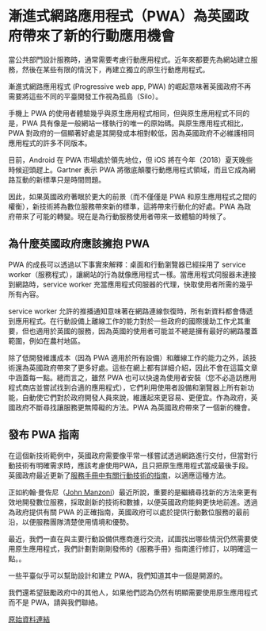 # 漸進式網路應用程式（PWA）為英國政府帶來了新的行動應用機會

當公共部門設計服務時，通常需要考慮行動應用程式。近年來都要先為網站建立服務，然後在某些有限的情況下，再建立獨立的原生行動應用程式。

漸進式網路應用程式 (Progressive web app, PWA) 的崛起意味著英國政府不再需要將這些不同的平臺開發工作視為孤島（Silo）。

手機上 PWA 的使用者體驗幾乎與原生應用程式相同，但與原生應用程式不同的是，PWA 具有像是一般網站一樣執行的唯一的原始碼。與原生應用程式相比，PWA 對政府的一個顯著好處是其開發成本相對較低，因為英國政府不必維護相同應用程式的許多不同版本。

目前，Android 在 PWA 市場處於領先地位，但 iOS 將在今年（2018）夏天晚些時候迎頭趕上。Gartner 表示 PWA 將徹底顛覆行動應用程式領域，而且它成為網路互動的新標準只是時間問題。

因此，如果英國政府著眼於更大的前景（而不僅僅是 PWA 和原生應用程式之間的權衡），新技術將為數位服務帶來新的標準，這將帶來行動化的好處。PWA 為政府帶來了可能的轉變。現在是為行動服務使用者帶來一致體驗的時候了。

## 為什麼英國政府應該擁抱 PWA

PWA 的成長可以透過以下事實來解釋：桌面和行動瀏覽器已經採用了 service worker（服務程式），讓網站的行為就像應用程式一樣。當應用程式伺服器未連接到網路時，service worker 充當應用程式伺服器的代理，快取使用者所需的幾乎所有內容。

service worker 允許的推播通知意味著在網路連線恢復時，所有新資料都會傳遞到應用程式。在行動設備上離線工作的能力對於一些政府的國際援助工作尤其重要，但也適用於英國的服務，因為英國的使用者可能並不總是擁有最好的網路覆蓋範圍，例如在農村地區。

除了低開發維護成本（因為 PWA 適用於所有設備）和離線工作的能力之外，該技術還為英國政府帶來了更多好處。這些在網上都有詳細介紹，因此不會在這篇文章中涵蓋每一點。總而言之，雖然 PWA 也可以快速為使用者安裝（您不必造訪應用程式商店並嘗試找到合適的應用程式），它們利用使用者設備和瀏覽器上所有新功能，自動使它們對於政府開發人員來說，維護起來更容易、更便宜。作為政府，英國政府不斷尋找讓服務更無障礙的方法。PWA 為英國政府帶來了一個新的機會。

## 發布 PWA 指南

在這個新技術範例中，英國政府需要像平常一樣嘗試透過網路進行交付，但當對行動技術有明確需求時，應該考慮使用PWA，且只把原生應用程式當成最後手段。英國政府最近更新了[服務手冊中有關行動技術的指南](https://www.gov.uk/service-manual/technology/working-with-mobile-technology#consider-emerging-technology)，以適應這種方法。

正如約翰·曼佐尼（[John Manzoni](https://www.gov.uk/government/people/john-manzoni)）最近所說，重要的是繼續尋找新的方法來更有效地開發數位服務，採取創新的技術和數據，以便英國政府能夠更快地前進。透過為政府提供有關 PWA 的正確指南，英國政府可以處於提供行動數位服務的最前沿，以便服務團隊清楚使用情境和優勢。

最近，我們一直在與主要行動設備供應商進行交流，試圖找出哪些情況仍然需要使用原生應用程式，我們計劃對剛剛發佈的《服務手冊》指南進行修訂，以明確這一點。。

一些平臺似乎可以幫助設計和建立 PWA，我們知道其中一個是開源的。

我們還希望鼓勵政府中的其他人，如果他們認為仍然有明顯需要使用原生應用程式而不是 PWA，請與我們聯絡。

[原始資料連結](https://technology.blog.gov.uk/2018/03/26/progressive-web-apps-bring-us-new-mobile-opportunities/)

